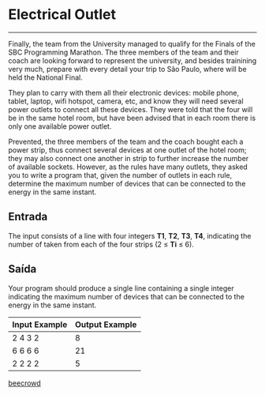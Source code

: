# Electrical Outlet

---

Finally, the team from the University managed to qualify for the Finals of the SBC Programming Marathon. The three members of the team and their coach are looking forward to represent the university, and besides trainining very much, prepare with every detail your trip to São Paulo, where will be held the National Final.

They plan to carry with them all their electronic devices: mobile phone, tablet, laptop, wifi hotspot, camera, etc, and know they will need several power outlets to connect all these devices. They were told that the four will be in the same hotel room, but have been advised that in each room there is only one available power outlet.

Prevented, the three members of the team and the coach bought each a power strip, thus connect several devices at one outlet of the hotel room; they may also connect one another in strip to further increase the number of available sockets. However, as the rules have many outlets, they asked you to write a program that, given the number of outlets in each rule, determine the maximum number of devices that can be connected to the energy in the same instant.

## Entrada

The input consists of a line with four integers **T1**, **T2**, **T3**, **T4**, indicating the number of taken from each of the four strips (2 ≤ **Ti** ≤ 6).

## Saída

Your program should produce a single line containing a single integer indicating the maximum number of devices that can be connected to the energy in the same instant.

| Input Example | Output Example |
| ------------- | -------------- |
| 2 4 3 2       | 8              |
| 6 6 6 6       | 21             |
| 2 2 2 2       | 5              |

[beecrowd](https://www.beecrowd.com.br/judge/en/problems/view/1930)
